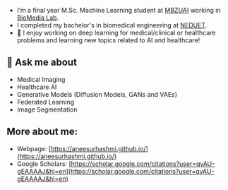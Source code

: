 - I’m a final year M.Sc. Machine Learning student at [MBZUAI](https://mbzuai.ac.ae/research/department/machine-learning-department/) working in [BioMedia Lab](https://mbzuai-biomedia.com/).
- I completed my bachelor's in biomedical engineering at [NEDUET](https://www.neduet.edu.pk/).
- 🌱 I enjoy working on deep learning for medical/clinical or healthcare problems and learning new topics related to AI and healthcare!

## 💬 Ask me about
- Medical Imaging
- Healthcare AI
- Generative Models (Diffusion Models, GANs and VAEs)
- Federated Learning
- Image Segmentation

## More about me:
- Webpage: [https://aneesurhashmi.github.io/](https://aneesurhashmi.github.io/)
- Google Scholars: [https://scholar.google.com/citations?user=qyAU-gEAAAAJ&hl=en](https://scholar.google.com/citations?user=qyAU-gEAAAAJ&hl=en)



<!--
**aneesurhashmi/aneesurhashmi** is a ✨ _special_ ✨ repository because its `README.md` (this file) appears on your GitHub profile.

Here are some ideas to get you started:

- 🔭 I’m currently working on ...
- 🌱 I’m currently learning ...
- 👯 I’m looking to collaborate on ...
- 🤔 I’m looking for help with ...
- 💬 Ask me about ...
- 📫 How to reach me: ...
- 😄 Pronouns: ...
- ⚡ Fun fact: ...
-->
